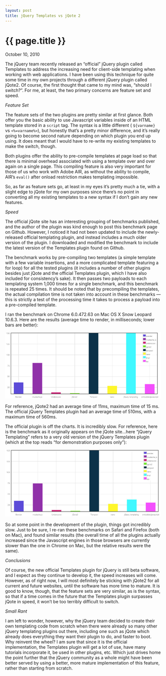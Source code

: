 ```yaml
---
layout: post
title: jQuery Templates vs jQote 2
---
```


{{ page.title }}
================

<p class="meta">October 10, 2010</p>

The jQuery team recently released an “official” jQuery plugin called Templates to address the increasing need for client-side templating when working with web applications. I have been using this technique for quite some time in my own projects through a different jQuery plugin called jQote2. Of course, the first thought that came to my mind was, “should I switch?”. For me, at least, the two primary concerns are feature set and speed.

*Feature Set*

The feature sets of the two plugins are pretty similar at first glance. Both offer you the basic ability to use Javascript variables inside of an HTML template stored in a `script` tag. The syntax is a little different ( `${varname}` vs `<%=varname%>`), but honestly that’s a pretty minor difference, and it’s really going to become second nature depending on which plugin you end up using. It does meant that I would have to re-write my existing templates to make the switch, though.

Both plugins offer the ability to pre-compile templates at page load so that there is minimal overhead associated with using a template over and over again on a single page. This compiling feature is also very important for those of us who work with Adobe AIR, as without the ability to compile, AIR’s `eval()` after onload restriction makes templating impossible.

So, as far as feature sets go, at least in my eyes it’s pretty much a tie, with a slight edge to jQote for my own purposes since there’s no point in converting all my existing templates to a new syntax if I don’t gain any new features.

*Speed*

The official jQote site has an interesting grouping of benchmarks published, and the author of the plugin was kind enough to post this benchmark page on Github. However, I noticed it had not been updated to include the newly-released official templating plugin, and instead includes a much older version of the plugin. I downloaded and modified the benchmark to include the latest version of the Templates plugin found on Github. 

The benchmark works by pre-compiling two templates (a simple template with a few variable insertions, and a more complicated template featuring a for loop) for all the tested plugins (it includes a number of other plugins besides just jQote and the official Templates plugin, which I have also included for consistency’s sake). It then passes two payloads to each templating system 1,000 times for a single benchmark, and this benchmark is repeated 25 times. It should be noted that by precompiling the templates, the actual compilation time is not taken into account in these benchmarks — this is strictly a test of the processing time it takes to process a payload into a pre-compiled template.

I ran the benchmark on Chrome 6.0.472.63 on Mac OS X Snow Leopard 10.6.3. Here are the results (average time to render, in milliseconds; lower bars are better):

<img src="/images/benchmark1.jpg" />

For reference, jQote2 had an average time of 11ms, maximum time of 15 ms. The official jQuery Templates plugin had an average time of 510ms, with a maximum time of 560ms.

The official plugin is off the charts. It is incredibly slow. For reference, here is the benchmark as it originally appears on the jQote site…here “jQuery Templating” refers to a very old version of the jQuery Templates plugin (which at the top reads “for demonstration purposes only”):

<img src="/images/benchmark2.jpg" />

So at some point in the development of the plugin, things got incredibly slow. Just to be sure, I re-ran these benchmarks on Safari and Firefox (both on Mac), and found similar results (the overall time of all the plugins actually increased since the Javascript engines in those browsers are currently slower than the one in Chrome on Mac, but the relative results were the same).

*Conclusions*

Of course, the new official Templates plugin for jQuery is still beta software, and I expect as they continue to develop it, the speed increases will come. However, as of right now, I will most definitely be sticking with jQote2 for all current and future websites, until the software has more time to mature. It is good to know, though, that the feature sets are very similar, as is the syntax, so that if a time comes in the future that the Templates plugin surpasses jQote in speed, it won’t be too terribly difficult to switch.

*Small Rant*

I am left to wonder, however, why the jQuery team decided to create their own templating code from scratch when there were already so many other jQuery templating plugins out there, including one such as jQote which already does everything they want their plugin to do, and faster to boot. Why reinvent the wheel? I am sure that since it is the official implementation, the Templates plugin will get a lot of use, have many tutorials incorporate it, be used in other plugins, etc. Which just drives home the point further that the jQuery community as a whole might have been better served by using a better, more mature implementation of this feature, rather than starting from scratch.